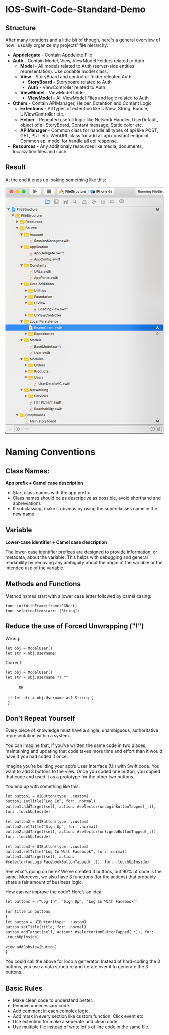 # IOS-Swift-Code-Standard-Demo

## Structure
After many iterations and a little bit of though, here's a general overview of how I usually organize my projects' file hierarchy:
* **Appdelegate** - Contain Appdelete File
* **Auth** - Contain Model, View, ViewModel Folders related to Auth
  * **Model** - All models related to Auth (server-side entities' representation). Use codable model class.
  * **View** - StoryBoard and controller folder releated Auth
    * **StoryBoard** - Storyboard related to Auth
    * **Auth** - ViewController related to Auth
  * **ViewModel** - ViewModel folder
    * **ViewModel** - All ViewModel Files and logic related to Auth
* **Others** - Contain APIManager, Helper, Extention and Contant Logic
  * **Extentions** - All types of extention like UIView, String, Bundle, UIViewController etc.
  * **Helper** - Repeated usefull logic like Network Handler, UserDefault, object of all StoryBoard, Contant message, Static color etc.
  * **APIManager** - Common class for handle all types of api like POST, GET, PUT etc. WebURL class for add all api constant endpoint. Common api model for handle all api response.
* **Resources** - Any additionaly resources like media, documents, localization files and such

## Result
At the end it ends up looking something like this:

![Xcode Screenshot](https://github.com/jlnbuiles/file-structure/blob/master/FileStructure/Resources/Xcode%20Screenshot.png "Xcode side bar screenshot")

# Naming Conventions
## Class Names:
**App prefix + Camel case description**

* Start class names with the app prefix
* Class names should be as descriptive as possible, avoid shorthand and abbreviations
* If subclassing, make it obvious by using the superclasses name in the new name

## Variable
**Lower-case identifier + Camel case description**

The lower-case identifier prefixes are designed to provide information, or metadata, about the variable. This helps with debugging and general readability by removing any ambiguity about the origin of the variable or the intended use of the variable.
 
## Methods and Functions

Method names start with a lower case letter followed by camel casing:

```
func initWithFrame(frame:CGRect)
func selectedItems(arr: [String])
```

## Reduce the use of Forced Unwrapping ("!")
Wrong:
```
let obj = ModelUser()
let str = obj.Username!
```
Correct:
```
let obj = ModelUser()
let str = obj.Username ?? ""

      OR
      
 if let str = obj.Username as? String {
 }
```
## Don’t Repeat Yourself
Every piece of knowledge must have a single, unambiguous, authoritative representation within a system.

You can imagine that, if you’ve written the same code in two places, maintaining and updating that code takes more time and effort than it would have if you had coded it once.

Imagine you’re building your app’s User Interface (UI) with Swift code. You want to add 3 buttons to the view. Once you coded one button, you copied that code and used it as a prototype for the other two buttons.

You end up with something like this:

```
let button1 = UIButton(type: .custom)
button1.setTitle(“Log In”, for: .normal)
button1.addTarget(self, action: #selector(onLoginButtonTapped(_:)), for: .touchUpInside)

let button2 = UIButton(type: .custom)
button2.setTitle(“Sign Up”, for: .normal)
button2.addTarget(self, action: #selector(onSignupButtonTapped(_:)), for: .touchUpInside)

let button3 = UIButton(type: .custom)
button3.setTitle(“Log In With Facebook”, for: .normal)
button3.addTarget(self, action: #selector(onLoginFacebookButtonTapped(_:)), for: .touchUpInside)
```

See what’s going on here? We’ve created 3 buttons, but 90% of code is the same. Moreover, we also have 3 functions (for the actions) that probably share a fair amount of business logic.

How can we improve the code? Here’s an idea:

  ```
  let buttons = [“Log In”, “Sign Up”, “Log In With Facebook”]

  for title in buttons
  {
  let button = UIButton(type: .custom)
  button.setTitle(title, for: .normal)
  button.addTarget(self, action: #selector(onButtonTapped(_:)), for: .touchUpInside)

  view.addSubview(button)
  }
```

You could call the above for loop a generator. Instead of hard-coding the 3 buttons, you use a data structure and iterate over it to generate the 3 buttons.

## Basic Rules
* Make clean code to understand better.
* Remove unnecessary code.
* Add comment in each complex logic.
* Add mark in every section like custom function, Click event etc.
* Use extention for make a seperate and clean code.
* Use multiple file instead of write lot's of line code in the same file.
